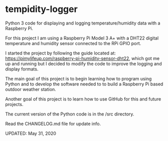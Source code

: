 # tempidity-logger

Python 3 code for displaying and logging temperature/humidity data with a Raspberry Pi.

For this project I am using a Raspberry Pi Model 3 A+ with a DHT22 digital temperature and
humidity sensor connected to the RPi GPIO port.

I started the project by following the guide located at:
https://pimylifeup.com/raspberry-pi-humidity-sensor-dht22, which got me up and running but I 
decided to modify the code to improve the logging and display formats.

The main goal of this project is to begin learning how to program using Python and to develop
the software needed to to build a Raspberry Pi based outdoor weather station.

Another goal of this project is to learn how to use GitHub for this and future projects.

The current version of the Python code is in the /src directory.

Read the CHANGELOG.md file for update info.

UPDATED: May 31, 2020
